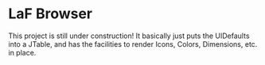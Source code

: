 LaF Browser
===========

This project is still under construction! It basically just puts the UIDefaults into a JTable, and has the facilities to render Icons, Colors, Dimensions, etc. in place.
